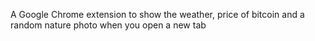A Google Chrome extension to show the weather, price of bitcoin and a random nature photo when you open a new tab